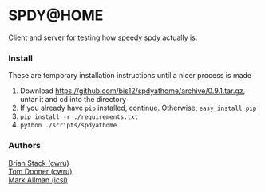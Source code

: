 # SPDY@HOME

Client and server for testing how speedy spdy actually is.

### Install

These are temporary installation instructions until a nicer process is made

1. Download https://github.com/bis12/spdyathome/archive/0.9.1.tar.gz, untar it and cd into the directory
2. If you already have `pip` installed, continue.  Otherwise, `easy_install pip`
3. `pip install -r ./requirements.txt`
4. `python ./scripts/spdyathome`

### Authors
[Brian Stack (cwru)](http://bis12.com/)  
[Tom Dooner (cwru)](http://tomdooner.com/)  
[Mark Allman (icsi)](http://www.icir.org/mallman/)  
